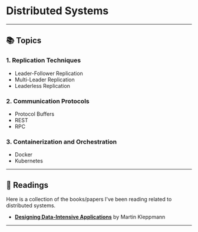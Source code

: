# Distributed Systems

---

## 📚 Topics

### **1. Replication Techniques**
- Leader-Follower Replication
- Multi-Leader Replication
- Leaderless Replication

### **2. Communication Protocols**
- Protocol Buffers
- REST
- RPC

### **3. Containerization and Orchestration**
- Docker
- Kubernetes

---

## 📘 Readings

Here is a collection of the books/papers I've been reading related to distributed systems.
- **[Designing Data-Intensive Applications](https://dataintensive.net)** by Martin Kleppmann  

---

